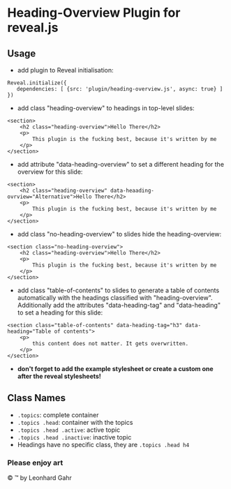 # Heading-Overview Plugin for reveal.js  
## Usage  

+ add plugin to Reveal initialisation:  
```
Reveal.initialize({
   dependencies: [ {src: 'plugin/heading-overview.js', async: true} ]
})
```

+ add class "heading-overview" to headings in top-level slides:
```
<section>
    <h2 class="heading-overview">Hello There</h2>
    <p>
        This plugin is the fucking best, because it's written by me
    </p>
</section>
```

+ add attribute "data-heading-overview" to set a different heading for the overview for this slide:
```
<section>
    <h2 class="heading-overview" data-heaading-ovrview="Alternative">Hello There</h2>
    <p>
        This plugin is the fucking best, because it's written by me
    </p>
</section>
```

+ add class "no-heading-overview" to slides hide the heading-overview:
```
<section class="no-heading-overview">
    <h2 class="heading-overview">Hello There</h2>
    <p>
        This plugin is the fucking best, because it's written by me
    </p>
</section>
```

+ add class "table-of-contents" to slides to generate a table of contents automatically with the headings classified with "heading-overview". Additionally add the attributes "data-heading-tag" and "data-heading" to set a heading for this slide:
```
<section class="table-of-contents" data-heading-tag="h3" data-heading="Table of contents">
    <p>
        this content does not matter. It gets overwritten.
    </p>
</section>
```

+ __don't forget to add the example stylesheet or create a custom one after the reveal stylesheets!__

## Class Names
+ ``.topics``: complete container
+ ``.topics .head``: container with the topics
+ ``.topics .head .active``: active topic
+ ``.topics .head .inactive``: inactive topic
+ Headings have no specific class, they are ``.topics .head h4``
  
### Please enjoy art  

&copy; &trade; by Leonhard Gahr
